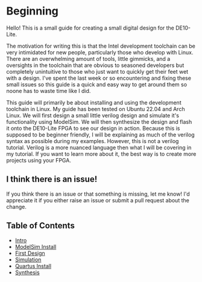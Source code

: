 # Beginning

Hello! This is a small guide for creating a small digital design for the DE10-Lite.

The motivation for writing this is that the Intel development toolchain can be very intimidated for new people, particularly those who develop with Linux.
There are an overwhelming amount of tools, little gimmicks, and a oversights in the toolchain that are obvious to seasoned developers but completely unintuitive to those who just want to quickly get their feet wet with a design.
I've spent the last week or so encountering and fixing these small issues so this guide is a quick and easy way to get around them so noone has to waste time like I did.

This guide will primarily be about installing and using the development toolchain in Linux.
My guide has been tested on Ubuntu 22.04 and Arch Linux.
We will first design a small little verilog design and simulate it's functionality using ModelSim.
We will then synthesize the design and flash it onto the DE10-Lite FPGA to see our design in action.
Because this is supposed to be beginner friendly, I will be explaining as much of the verilog syntax as possible during my examples.
However, this is not a verilog tutorial. Verilog is a more nuanced language then what I will be covering in my tutorial.
If you want to learn more about it, the best way is to create more projects using your FPGA.

## I think there is an issue!
If you think there is an issue or that something is missing, let me know! I'd appreciate it if you either raise an issue or submit a pull request about the change.

## Table of Contents
- [Intro](./0_intro.md)
- [ModelSim Install](./1_modelsim_install.md)
- [First Design](./2_first_design.md)
- [Simulation](./3_simulation.md)
- [Quartus Install](./4_quartus_install.md)
- [Synthesis](./5_synthesis.md)